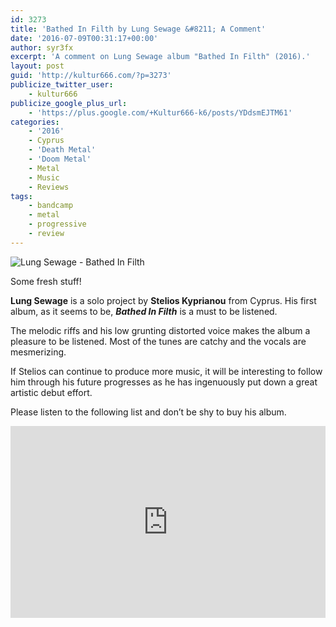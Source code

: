 ```yaml
---
id: 3273
title: 'Bathed In Filth by Lung Sewage &#8211; A Comment'
date: '2016-07-09T00:31:17+00:00'
author: syr3fx
excerpt: 'A comment on Lung Sewage album "Bathed In Filth" (2016).'
layout: post
guid: 'http://kultur666.com/?p=3273'
publicize_twitter_user:
    - kultur666
publicize_google_plus_url:
    - 'https://plus.google.com/+Kultur666-k6/posts/YDdsmEJTM61'
categories:
    - '2016'
    - Cyprus
    - 'Death Metal'
    - 'Doom Metal'
    - Metal
    - Music
    - Reviews
tags:
    - bandcamp
    - metal
    - progressive
    - review
---
```


![Lung Sewage - Bathed In Filth](http://localhost:8080/wp-content/uploads/2016/06/lung-sewage-bathed-in-filth.jpg)

Some fresh stuff!

**Lung Sewage** is a solo project by **Stelios Kyprianou** from Cyprus. His first album, as it seems to be, ***Bathed In Filth*** is a must to be listened.

The melodic riffs and his low grunting distorted voice makes the album a pleasure to be listened. Most of the tunes are catchy and the vocals are mesmerizing.

If Stelios can continue to produce more music, it will be interesting to follow him through his future progresses as he has ingenuously put down a great artistic debut effort.

Please listen to the following list and don’t be shy to buy his album.

<iframe style="border: 0; width: 100%; height: 307px;" src="https://bandcamp.com/EmbeddedPlayer/album=1296751985/size=large/bgcol=333333/linkcol=e99708/tracklist=false/transparent=true/" seamless></iframe>
